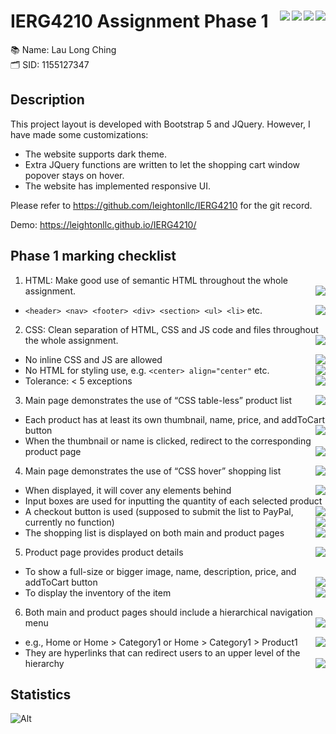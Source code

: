 # IERG4210 Assignment Phase 1 <img align="right" src="https://img.shields.io/badge/Bootstrap-563D7C?style=for-the-badge&logo=bootstrap&logoColor=white" /><img align="right" src="https://img.shields.io/badge/jQuery-0769AD?style=for-the-badge&logo=jquery&logoColor=white" /><img align="right" src="https://img.shields.io/badge/JavaScript-323330?style=for-the-badge&logo=javascript&logoColor=F7DF1E" /><img align="right" src="https://img.shields.io/badge/CSS3-1572B6?style=for-the-badge&logo=css3&logoColor=white" />

📚 Name: Lau Long Ching </br>
🗂️ SID: 1155127347

## Description
This project layout is developed with Bootstrap 5 and JQuery. However, I have made some customizations:
- The website supports dark theme.
- Extra JQuery functions are written to let the shopping cart window popover stays on hover.
- The website has implemented responsive UI.

Please refer to https://github.com/leightonllc/IERG4210 for the git record.

Demo: https://leightonllc.github.io/IERG4210/

## Phase 1 marking checklist
1. HTML: Make good use of semantic HTML throughout the whole assignment.<img src="https://img.shields.io/badge/-complete-green" align="right" />

- ```<header> <nav> <footer> <div> <section> <ul> <li>``` etc. <img src="https://img.shields.io/badge/-complete-green" align="right" />

2. CSS: Clean separation of HTML, CSS and JS code and files throughout the whole assignment. <img src="https://img.shields.io/badge/-complete-green" align="right" />

- No inline CSS and JS are allowed <img src="https://img.shields.io/badge/-complete-green" align="right" />
- No HTML for styling use, e.g. ```<center> align="center"``` etc. <img src="https://img.shields.io/badge/-complete-green" align="right" />
- Tolerance: < 5 exceptions <img src="https://img.shields.io/badge/-complete-green" align="right" />

3. Main page demonstrates the use of “CSS table-less” product list <img src="https://img.shields.io/badge/-complete-green" align="right" />

- Each product has at least its own thumbnail, name, price, and addToCart button <img src="https://img.shields.io/badge/-complete-green" align="right" />
- When the thumbnail or name is clicked, redirect to the corresponding product page <img src="https://img.shields.io/badge/-complete-green" align="right" />

4. Main page demonstrates the use of “CSS hover” shopping list <img src="https://img.shields.io/badge/-complete-green" align="right" />

- When displayed, it will cover any elements behind <img src="https://img.shields.io/badge/-complete-green" align="right" />
- Input boxes are used for inputting the quantity of each selected product <img src="https://img.shields.io/badge/-complete-green" align="right" />
- A checkout button is used (supposed to submit the list to PayPal, currently no function) <img src="https://img.shields.io/badge/-complete-green" align="right" />
- The shopping list is displayed on both main and product pages <img src="https://img.shields.io/badge/-complete-green" align="right" />

5. Product page provides product details <img src="https://img.shields.io/badge/-complete-green" align="right" />

- To show a full-size or bigger image, name, description, price, and addToCart button <img src="https://img.shields.io/badge/-complete-green" align="right" />
- To display the inventory of the item <img src="https://img.shields.io/badge/-complete-green" align="right" />

6. Both main and product pages should include a hierarchical navigation menu <img src="https://img.shields.io/badge/-complete-green" align="right" />

- e.g., Home or Home > Category1 or Home > Category1 > Product1 <img src="https://img.shields.io/badge/-complete-green" align="right" />
- They are hyperlinks that can redirect users to an upper level of the hierarchy <img src="https://img.shields.io/badge/-complete-green" align="right" />

## Statistics
![Alt](https://repobeats.axiom.co/api/embed/ccd679e26c502ba65cea10ce16649805cc283af8.svg "Repobeats analytics image")
